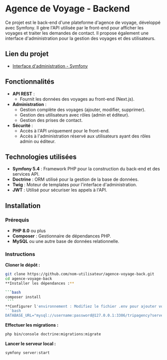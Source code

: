 # Agence de Voyage - Backend

Ce projet est le back-end d'une plateforme d'agence de voyage, développé avec Symfony. Il gère l'API utilisée par le front-end pour afficher les voyages et traiter les demandes de contact. Il propose également une interface d'administration pour la gestion des voyages et des utilisateurs.

## Lien du projet

- [Interface d'administration - Symfony](https://simplondevgrenoble.nohost.me/amal/tripagencyprod/public/)

## Fonctionnalités

- **API REST** : 
  - Fournit les données des voyages au front-end (Next.js).
- **Administration** :
  - Gestion complète des voyages (ajouter, modifier, supprimer).
  - Gestion des utilisateurs avec rôles (admin et éditeur).
  - Gestion des prises de contact.
- **Sécurité** :
  - Accès à l'API uniquement pour le front-end.
  - Accès à l'administration réservé aux utilisateurs ayant des rôles admin ou éditeur.

## Technologies utilisées

- **Symfony 5.4** : Framework PHP pour la construction du back-end et des services API.
- **Doctrine** : ORM utilisé pour la gestion de la base de données.
- **Twig** : Moteur de templates pour l'interface d'administration.
- **JWT** : Utilisé pour sécuriser les appels à l'API.

## Installation

### Prérequis

- **PHP 8.0** ou plus
- **Composer** : Gestionnaire de dépendances PHP.
- **MySQL** ou une autre base de données relationnelle.

### Instructions

**Cloner le dépôt :**
   ```bash
   git clone https://github.com/nom-utilisateur/agence-voyage-back.git
   cd agence-voyage-back
**Installer les dépendances :**

   ```bash
   composer install
    ```
**Configurer l'environnement : Modifiez le fichier .env pour ajouter vos paramètres de base de données :**
   ```bash
   DATABASE_URL="mysql://username:password@127.0.0.1:3306/tripagency?serverVersion=5.7"
   ```
**Effectuer les migrations :**
   ```bash
   php bin/console doctrine:migrations:migrate
   ```
**Lancer le serveur local :**
   ```bash
   symfony server:start
   ```
